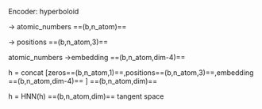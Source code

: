 Encoder: hyperboloid

-> atomic_numbers ==(b,n_atom)==

-> positions ==(b,n_atom,3)==

atomic_numbers ->embedding ==(b,n_atom,dim-4)==

h = concat [zeros==(b,n_atom,1)==,positions==(b,n_atom,3)==,embedding ==(b,n_atom,dim-4)== ]  ==(b,n_atom,dim)==

h = HNN(h) ==(b,n_atom,dim)== tangent space

